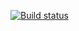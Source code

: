 [![Build status](https://ci.appveyor.com/api/projects/status/mkt3ggg12qaoaaep?svg=true)](https://ci.appveyor.com/project/Dmitryi1987/pattern-task2)
